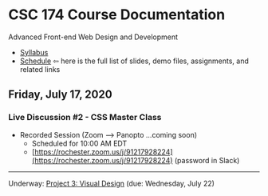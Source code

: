 # CSC 174 Course Documentation
Advanced Front-end Web Design and Development

- [Syllabus](syllabus.md)
- [Schedule](schedule.md)   &#8678; here is the full list of slides, demo files, assignments, and related links

## Friday, July 17, 2020

### Live Discussion #2 - CSS Master Class

- Recorded Session (Zoom --> Panopto ...coming soon)
  - Scheduled for 10:00 AM EDT
  - [https://rochester.zoom.us/j/91217928224](https://rochester.zoom.us/j/91217928224) (password in Slack)

<hr>

Underway: [Project 3: Visual Design](project3-visual-design/instructions.md) (due: Wednesday, July 22)

